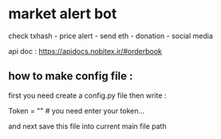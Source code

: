 # market alert bot
check txhash  -  price alert - send eth - donation - social media


api doc : https://apidocs.nobitex.ir/#orderbook

## how to make config file :
first you need create a config.py file then write :

Token = "" #  you need enter your token...

and next save this file into current main file path